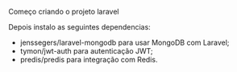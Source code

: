 Começo criando o projeto laravel

Depois instalo as seguintes dependencias:

- jenssegers/laravel-mongodb para usar MongoDB com Laravel;
- tymon/jwt-auth para autenticação JWT;
- predis/predis para integração com Redis.